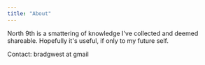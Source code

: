 ```yaml
---
title: "About"
---
```


North 9th is a smattering of knowledge I've collected and deemed shareable.
Hopefully it's useful, if only to my future self.

Contact: bradgwest at gmail
